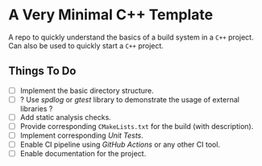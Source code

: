 # A Very Minimal C++ Template

A repo to quickly understand the basics of a build system in a `C++` project.
Can also be used to quickly start a `C++` project.

## Things To Do

- [ ] Implement the basic directory structure.
- [ ] ? Use _spdlog_ or _gtest_ library to demonstrate the usage of external libraries ?
- [ ] Add static analysis checks.
- [ ] Provide corresponding `CMakeLists.txt` for the build (with description).
- [ ] Implement corresponding _Unit Tests_.
- [ ] Enable CI pipeline using _GitHub Actions_ or any other CI tool.
- [ ] Enable documentation for the project.
